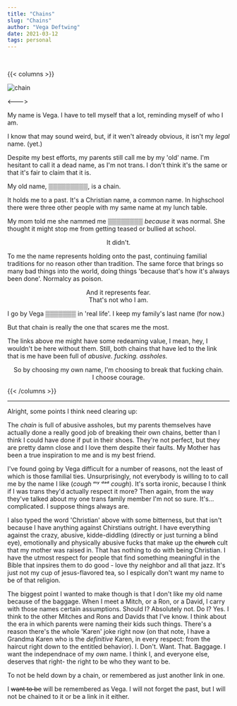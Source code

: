 ```yaml
---
title: "Chains"
slug: "Chains"
author: "Vega Deftwing"
date: 2021-03-12
tags: personal
---
```


 

{{< columns >}}

<img src="/chain.png" alt="chain" style="display: flex;min-width: 24%;" >

<--->

My name is Vega. I have to tell myself that a lot, reminding myself of who I am.

I know that may sound weird, but, if it wen't already obvious, it isn't my *legal* name. (yet.)

Despite my best efforts, my parents still call me by my 'old' name. I'm hesitant to call it a dead name, as I'm not trans. I don't think it's the same or that it's fair to claim that it is.

My old name, ▒▒▒▒▒▒▒▒▒, is a chain.

It holds me to a past. It's a Christian name, a common name. In highschool there were three other people with my same name at my lunch table.

My mom told me she nammed me ▒▒▒▒▒▒▒▒ *because* it was normal. She thought it might stop me from getting teased or bullied at school.

<p style="text-align: center;">It didn't.</p>

To me the name represents holding onto the past, continuing familial traditions for no reason other than tradition. The same force that brings so many bad things into the world, doing things 'because that's how it's always been done'. Normalcy as poison.

<p style="text-align: center;">And it represents fear.</br>That's not who I am.</p>

I go by Vega ▒▒▒▒▒▒▒ in 'real life'. I keep my family's last name (for now.)

But that chain is really the one that scares me the most.

The links above me might have some redeaming value, I mean, hey, I wouldn't be here without them. Still, both chains that have led to the link that is me have been full of *abusive.* *fucking.* *assholes.*

<p style="text-align: center;">So by choosing my own name, I'm choosing to break that fucking chain.</br>I choose courage.</p>

{{< /columns >}}

---

Alright, some points I think need clearing up:

The *chain* is full of abusive assholes, but my parents themselves have actually done a really good job of breaking their own chains, better than I think I could have done if put in their shoes. They're not perfect, but they are pretty damn close and I love them despite their faults. My Mother has been a true inspiration to me and is my best friend.

I've found going by Vega difficult for a number of reasons, not the least of which is those familial ties. Unsurprisingly, not everybody is willing to to call me by the name I like (*cough* ᵐʸ ᵈᵃᵈ *cough*). It's sorta ironic, because I think if I was trans they'd actually respect it more? Then again, from the way they've talked about my one trans family member I'm not so sure. It's... complicated. I suppose things always are.

I also typed the word 'Christian' above with some bitterness, but that isn't because I have anything against Chirstians outright. I have everything against the crazy, abusive, kidde-diddling (directly or just turning a blind eye), emotionally and physically abusive fucks that make up the ~~church~~ cult that my mother was raised in. That has nothing to do with being Christian. I have the utmost respect for people that find something meaningful in the Bible that inpsires them to do good - love thy neighbor and all that jazz. It's just not my cup of jesus-flavored tea, so I espically don't want my name to be of that religion.

The biggest point I wanted to make though is that I don't like my old name because of the baggage. When I meet a Mitch, or a Ron, or a David, I carry with those names certain assumptions. Should I? Absolutely not. Do I? Yes. I think to the other Mitches and Rons and Davids that I've know. I think about the era in which parents were naming their kids such things. There's a reason there's the whole 'Karen' joke right now (on that note, I have a Grandma Karen who is the *definitive* Karen, in every respect: from the haircut right down to the entitled behavior). I. Don't. Want. That. Baggage. I want the independnace of my *own* name. I think I, and everyone else, deserves that right- the right to be who they want to be.

To not be held down by a chain, or remembered as just another link in one.

I ~~want to be~~ will be remembered as Vega. I will not forget the past, but I will not be chained to it or be a link in it either.



